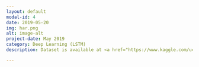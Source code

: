 ```yaml
---
layout: default
modal-id: 4
date: 2019-05-20
img: har.png
alt: image-alt
project-date: May 2019
category: Deep Learning (LSTM)
description: Dataset is available at <a href="https://www.kaggle.com/uciml/human-activity-recognition-with-smartphones">here.</a>. I have written a blog on medium regarding sequential data to LSTM. You can read the blog <a href="https://medium.com/@raman.shinde15/understanding-sequential-timeseries-data-for-lstm-4da78021ecd7?source=friends_link&sk=ef26ce35e739c9eeb6443d1175656455">understanding-sequential-timeseries-data-for-lstm</a> for more understanding.

---
```

